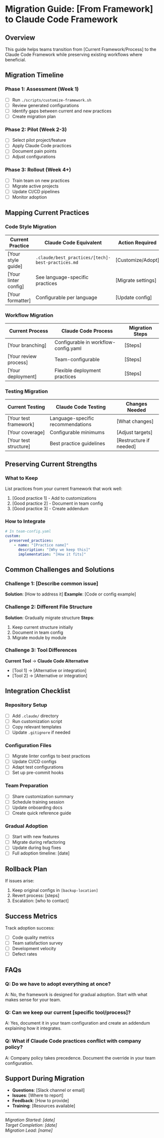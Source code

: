 # Migration Guide: [From Framework] to Claude Code Framework

<!-- 
Template for teams migrating from other development frameworks
Customize based on your current setup
-->

## Overview

This guide helps teams transition from [Current Framework/Process] to the Claude Code Framework while preserving existing workflows where beneficial.

## Migration Timeline

### Phase 1: Assessment (Week 1)
- [ ] Run `./scripts/customize-framework.sh`
- [ ] Review generated configurations
- [ ] Identify gaps between current and new practices
- [ ] Create migration plan

### Phase 2: Pilot (Week 2-3)
- [ ] Select pilot project/feature
- [ ] Apply Claude Code practices
- [ ] Document pain points
- [ ] Adjust configurations

### Phase 3: Rollout (Week 4+)
- [ ] Train team on new practices
- [ ] Migrate active projects
- [ ] Update CI/CD pipelines
- [ ] Monitor adoption

## Mapping Current Practices

### Code Style Migration
| Current Practice | Claude Code Equivalent | Action Required |
|-----------------|----------------------|-----------------|
| [Your style guide] | `.claude/best_practices/[tech]-best-practices.md` | [Customize/Adopt] |
| [Your linter config] | See language-specific practices | [Migrate settings] |
| [Your formatter] | Configurable per language | [Update config] |

### Workflow Migration
| Current Process | Claude Code Process | Migration Steps |
|----------------|-------------------|-----------------|
| [Your branching] | Configurable in workflow-config.yaml | [Steps] |
| [Your review process] | Team-configurable | [Steps] |
| [Your deployment] | Flexible deployment practices | [Steps] |

### Testing Migration
| Current Testing | Claude Code Testing | Changes Needed |
|----------------|-------------------|----------------|
| [Your test framework] | Language-specific recommendations | [What changes] |
| [Your coverage] | Configurable minimums | [Adjust targets] |
| [Your test structure] | Best practice guidelines | [Restructure if needed] |

## Preserving Current Strengths

### What to Keep
List practices from your current framework that work well:
1. [Good practice 1] - Add to customizations
2. [Good practice 2] - Document in team config
3. [Good practice 3] - Create addendum

### How to Integrate
```yaml
# In team-config.yaml
custom:
  preserved_practices:
    - name: "[Practice name]"
      description: "[Why we keep this]"
      implementation: "[How it fits]"
```

## Common Challenges and Solutions

### Challenge 1: [Describe common issue]
**Solution**: [How to address it]
**Example**: [Code or config example]

### Challenge 2: Different File Structure
**Solution**: Gradually migrate structure
**Steps**:
1. Keep current structure initially
2. Document in team config
3. Migrate module by module

### Challenge 3: Tool Differences
**Current Tool** → **Claude Code Alternative**
- [Tool 1] → [Alternative or integration]
- [Tool 2] → [Alternative or integration]

## Integration Checklist

### Repository Setup
- [ ] Add `.claude/` directory
- [ ] Run customization script
- [ ] Copy relevant templates
- [ ] Update `.gitignore` if needed

### Configuration Files
- [ ] Migrate linter configs to best practices
- [ ] Update CI/CD configs
- [ ] Adapt test configurations
- [ ] Set up pre-commit hooks

### Team Preparation
- [ ] Share customization summary
- [ ] Schedule training session
- [ ] Update onboarding docs
- [ ] Create quick reference guide

### Gradual Adoption
- [ ] Start with new features
- [ ] Migrate during refactoring
- [ ] Update during bug fixes
- [ ] Full adoption timeline: [date]

## Rollback Plan

If issues arise:
1. Keep original configs in `[backup-location]`
2. Revert process: [steps]
3. Escalation: [who to contact]

## Success Metrics

Track adoption success:
- [ ] Code quality metrics
- [ ] Team satisfaction survey
- [ ] Development velocity
- [ ] Defect rates

## FAQs

### Q: Do we have to adopt everything at once?
A: No, the framework is designed for gradual adoption. Start with what makes sense for your team.

### Q: Can we keep our current [specific tool/process]?
A: Yes, document it in your team configuration and create an addendum explaining how it integrates.

### Q: What if Claude Code practices conflict with company policy?
A: Company policy takes precedence. Document the override in your team configuration.

## Support During Migration

- **Questions**: [Slack channel or email]
- **Issues**: [Where to report]
- **Feedback**: [How to provide]
- **Training**: [Resources available]

---
*Migration Started: [date]*  
*Target Completion: [date]*  
*Migration Lead: [name]*